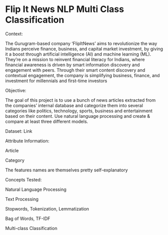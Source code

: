 # Flip It News NLP Multi Class Classification

Context:

The Gurugram-based company ‘FlipItNews’ aims to revolutionize the way Indians perceive finance, business, and capital market investment, by giving it a boost through artificial intelligence (AI) and machine learning (ML). They’re on a mission to reinvent financial literacy for Indians, where financial awareness is driven by smart information discovery and engagement with peers. Through their smart content discovery and contextual engagement, the company is simplifying business, finance, and investment for millennials and first-time investors

Objective:

The goal of this project is to use a bunch of news articles extracted from the companies’ internal database and categorize them into several categories like politics, technology, sports, business and entertainment based on their content. Use natural language processing and create & compare at least three different models.

Dataset: Link

Attribute Information:

Article

Category

The features names are themselves pretty self-explanatory

Concepts Tested:

Natural Language Processing

Text Processing

Stopwords, Tokenization, Lemmatization

Bag of Words, TF-IDF

Multi-class Classification
